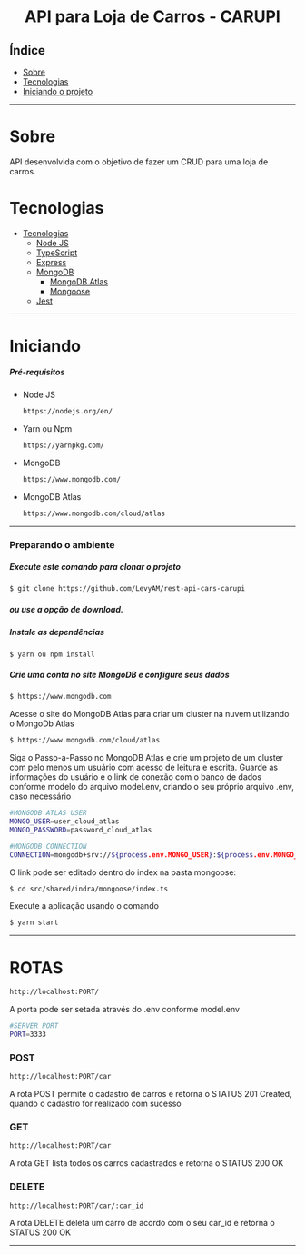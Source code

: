 <h1 align="center">API para Loja de Carros - CARUPI</h1>

</div>

## Índice

- [Sobre](#Sobre)
- [Tecnologias](#Tecnologias)
- [Iniciando o projeto](#Iniciando)

<hr>

<!-- About -->

# Sobre

<p align="left">API desenvolvida com o objetivo de fazer um CRUD para uma loja de carros.</p>

<!-- TECHNOLOGIES -->

# Tecnologias

- [Tecnologias]()
  - [Node JS](https://nodejs.org/en/)
  - [TypeScript](https://www.typescriptlang.org/)
  - [Express](https://expressjs.com/pt-br/)
  - [MongoDB](https://www.mongodb.com/)
    - [MongoDB Atlas](https://www.mongodb.com/cloud/atlas)
    - [Mongoose](https://mongoosejs.com/)
  - [Jest](https://jestjs.io/pt-BR/)

<hr>

<!-- TECHNOLOGIES -->

# Iniciando

##### Pré-requisitos

- Node JS

  ```sh
  https://nodejs.org/en/
  ```

- Yarn ou Npm

  ```sh
  https://yarnpkg.com/
  ```

- MongoDB

  ```sh
  https://www.mongodb.com/
  ```

- MongoDB Atlas

  ```sh
  https://www.mongodb.com/cloud/atlas
  ```

<hr>

### Preparando o ambiente

##### Execute este comando para clonar o projeto

```bash
$ git clone https://github.com/LevyAM/rest-api-cars-carupi
```

##### ou use a opção de download.

##### Instale as dependências

```bash
$ yarn ou npm install
```

##### Crie uma conta no site MongoDB e configure seus dados

```bash
$ https://www.mongodb.com
```

<p align="left">Acesse o site do MongoDB Atlas para criar um cluster na nuvem utilizando o MongoDb Atlas</p>

```bash
$ https://www.mongodb.com/cloud/atlas
```

<p align="left">Siga o Passo-a-Passo no MongoDB Atlas e crie um projeto de um cluster com pelo menos um usuário com acesso de leitura e escrita. Guarde as informações do usuário e o link de conexão com o banco de dados conforme modelo do arquivo model.env, criando o seu próprio arquivo .env, caso necessário</p>

```bash
#MONGODB ATLAS USER
MONGO_USER=user_cloud_atlas
MONGO_PASSWORD=password_cloud_atlas

#MONGODB CONNECTION
CONNECTION=mongodb+srv://${process.env.MONGO_USER}:${process.env.MONGO_PASSWORD}@carupi-cars.zbvzl.mongodb.net/cars?retryWrites=true&w=majority
```

<p align="left">O link pode ser editado dentro do index na pasta mongoose:</p>

```bash
$ cd src/shared/indra/mongoose/index.ts
```

<p align="left">Execute a aplicação usando o comando</p>

```bash
$ yarn start
```

<hr>

<!-- ROTAS -->

# ROTAS

```bash
http://localhost:PORT/
```

<p align="left">A porta pode ser setada através do .env conforme model.env </p>

```bash
#SERVER PORT
PORT=3333
```

### POST

```bash
http://localhost:PORT/car
```

<p align="left">A rota POST permite o cadastro de carros e retorna o STATUS 201 Created, quando o cadastro for realizado com sucesso</p>

### GET

```bash
http://localhost:PORT/car
```

<p align="left">A rota GET lista todos os carros cadastrados e retorna o STATUS 200 OK</p>

### DELETE

```bash
http://localhost:PORT/car/:car_id
```

<p align="left">A rota DELETE deleta um carro de acordo com o seu car_id e retorna o STATUS 200 OK</p>

<hr>

<!-- ROTAS -->
